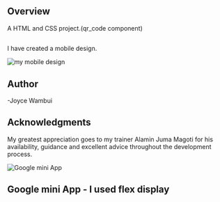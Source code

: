 
## Overview
A HTML and CSS project.(qr_code component)
## 
I have created a mobile design.



![my mobile design](https://github.com/Joyce-Gatura/HTML-CSS/assets/160253116/8be1aeef-de18-4d2c-a81a-4f7916f3c9cf)



## Author 
-Joyce Wambui









##  Acknowledgments
My greatest appreciation goes to my trainer Alamin Juma Magoti for his availability, guidance
and excellent advice throughout the development process.








![Google mini App](https://github.com/Joyce-Gatura/HTML-CSS/assets/160253116/1f6dea94-ddd6-442f-855f-51b4faa7a07e)


##   Google mini App - I used flex display






